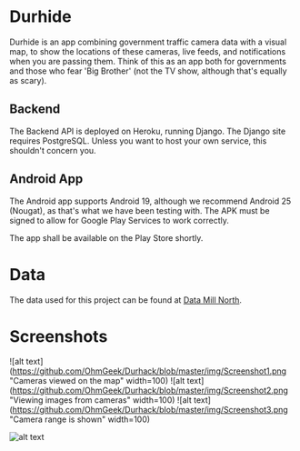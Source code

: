 # Durhide
Durhide is an app combining government traffic camera data with a visual map, to show the locations of these cameras, live feeds, and notifications when you are passing them. Think of this as an app both for governments and those who fear 'Big Brother' (not the TV show, although that's equally as scary).

## Backend
The Backend API is deployed on Heroku, running Django. The Django site requires PostgreSQL. Unless you want to host your own service, this shouldn't concern you.

## Android App

The Android app supports Android 19, although we recommend Android 25 (Nougat), as that's what we have been testing with.
The APK must be signed to allow for Google Play Services to work correctly.

The app shall be available on the Play Store shortly.

# Data
The data used for this project can be found at [Data Mill North](https://datamillnorth.org/dataset/traffic-web-cameras).

# Screenshots
![alt text](https://github.com/OhmGeek/Durhack/blob/master/img/Screenshot1.png "Cameras viewed on the map" width=100)
![alt text](https://github.com/OhmGeek/Durhack/blob/master/img/Screenshot2.png "Viewing images from cameras" width=100)
![alt text](https://github.com/OhmGeek/Durhack/blob/master/img/Screenshot3.png "Camera range is shown" width=100)


![alt text](https://github.com/OhmGeek/Durhack/blob/master/img/banner.png "Banner")
